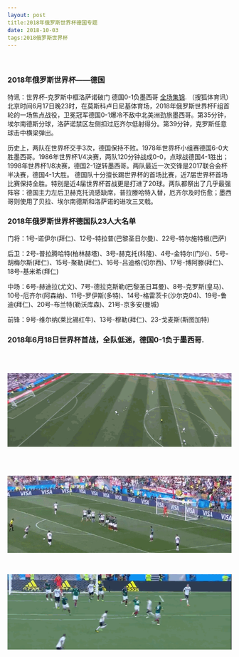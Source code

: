 ```yaml
---
layout: post
title:2018年俄罗斯世界杯德国专题
date: 2018-10-03
tags:2018俄罗斯世界杯  
---
```


　　
### 2018年俄罗斯世界杯——德国

特讯：世界杯-克罗斯中框洛萨诺破门 德国0-1负墨西哥 [全场集锦](https://v.youku.com/v_show/id_XMzY3NjUwNDE4MA==.html).
（搜狐体育讯）北京时间6月17日晚23时，在莫斯科卢日尼基体育场，2018年俄罗斯世界杯F组首轮的一场焦点战役，卫冕冠军德国0-1爆冷不敌中北美洲劲旅墨西哥。第35分钟，埃尔南德斯分球，洛萨诺禁区左侧扣过厄齐尔低射得分。第39分钟，克罗斯任意球击中横梁弹出。

历史上，两队在世界杯交手3次，德国保持不败。1978年世界杯小组赛德国6-0大胜墨西哥。1986年世界杯1/4决赛，两队120分钟战成0-0，点球战德国4-1胜出；1998年世界杯1/8决赛，德国2-1逆转墨西哥。两队最近一次交锋是2017联合会杯半决赛，德国4-1大胜。
德国队十分擅长踢世界杯的首场比赛，近7届世界杯首场比赛保持全胜。特别是近4届世界杯首战更是打进了20球。两队都祭出了几乎最强阵容：德国主力左后卫赫克托流感缺席，普拉滕哈特入替，厄齐尔及时伤愈；墨西哥则使用了贝拉、埃尔南德斯和洛萨诺的进攻三叉戟。
　　
### 2018年俄罗斯世界杯德国队23人大名单

门将：1号-诺伊尔(拜仁)、12号-特拉普(巴黎圣日尔曼)、22号-特尔施特根(巴萨)

后卫：2号-普拉腾哈特(柏林赫塔)、3号-赫克托(科隆)、4号-金特尔(门兴)、5号-胡梅尔斯(拜仁)、15号-聚勒(拜仁)、16号-吕迪格(切尔西)、17号-博阿滕(拜仁)、18号-基米希(拜仁)

中场：6号-赫迪拉(尤文)、7号-德拉克斯勒(巴黎圣日耳曼)、8号-克罗斯(皇马)、10号-厄齐尔(阿森纳)、11号-罗伊斯(多特)、14号-格雷茨卡(沙尔克04)、19号-鲁迪(拜仁)、20号-布兰特(勒沃库森)、21号-京多安(曼城)

前锋：9号-维尔纳(莱比锡红牛)、13号-穆勒(拜仁)、23-戈麦斯(斯图加特)

### 2018年6月18日世界杯首战，全队低迷，德国0-1负于墨西哥.

<br />




<br />

![](/images/posts/TensorFlowOniOSUse1/5.gif)

<br />



<br />

![](/images/posts/TensorFlowOniOSUse1/6.gif)

<br />



![](/images/posts/TensorFlowOniOSUse1/7.gif)

               
<br>







